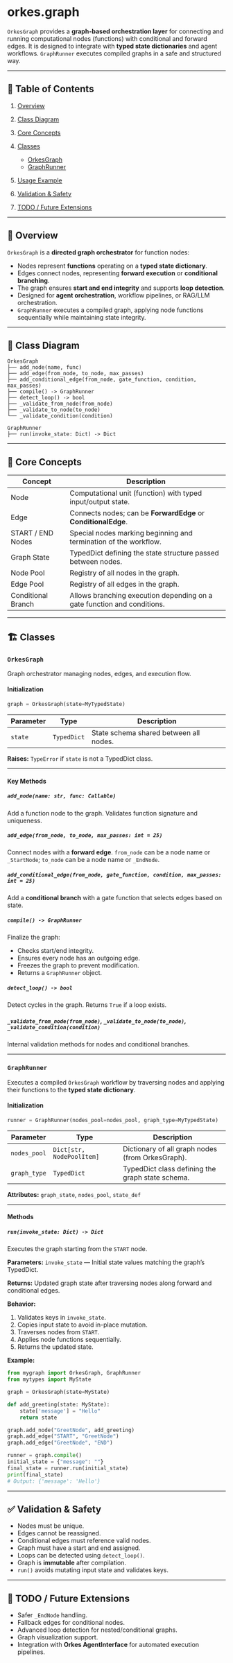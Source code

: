 
# orkes.graph

`OrkesGraph` provides a **graph-based orchestration layer** for connecting and running computational nodes (functions) with conditional and forward edges. It is designed to integrate with **typed state dictionaries** and agent workflows. `GraphRunner` executes compiled graphs in a safe and structured way.

---

## 📘 Table of Contents

1. [Overview](#overview)
2. [Class Diagram](#class-diagram)
3. [Core Concepts](#core-concepts)
4. [Classes](#classes)

   * [OrkesGraph](#orkesgraph)
   * [GraphRunner](#graphrunner)
5. [Usage Example](#usage-example)
6. [Validation & Safety](#validation--safety)
7. [TODO / Future Extensions](#todo--future-extensions)

---

## 🧩 Overview

`OrkesGraph` is a **directed graph orchestrator** for function nodes:

* Nodes represent **functions** operating on a **typed state dictionary**.
* Edges connect nodes, representing **forward execution** or **conditional branching**.
* The graph ensures **start and end integrity** and supports **loop detection**.
* Designed for **agent orchestration**, workflow pipelines, or RAG/LLM orchestration.
* `GraphRunner` executes a compiled graph, applying node functions sequentially while maintaining state integrity.

---

## 🧱 Class Diagram

```
OrkesGraph
├── add_node(name, func)
├── add_edge(from_node, to_node, max_passes)
├── add_conditional_edge(from_node, gate_function, condition, max_passes)
├── compile() -> GraphRunner
├── detect_loop() -> bool
├── _validate_from_node(from_node)
├── _validate_to_node(to_node)
└── _validate_condition(condition)

GraphRunner
├── run(invoke_state: Dict) -> Dict
```

---

## 🧠 Core Concepts

| Concept            | Description                                                             |
| ------------------ | ----------------------------------------------------------------------- |
| Node               | Computational unit (function) with typed input/output state.            |
| Edge               | Connects nodes; can be **ForwardEdge** or **ConditionalEdge**.          |
| START / END Nodes  | Special nodes marking beginning and termination of the workflow.        |
| Graph State        | TypedDict defining the state structure passed between nodes.            |
| Node Pool          | Registry of all nodes in the graph.                                     |
| Edge Pool          | Registry of all edges in the graph.                                     |
| Conditional Branch | Allows branching execution depending on a gate function and conditions. |

---

## 🏗️ Classes

### `OrkesGraph`

Graph orchestrator managing nodes, edges, and execution flow.

#### Initialization

```python
graph = OrkesGraph(state=MyTypedState)
```

| Parameter | Type        | Description                            |
| --------- | ----------- | -------------------------------------- |
| `state`   | `TypedDict` | State schema shared between all nodes. |

**Raises:** `TypeError` if `state` is not a TypedDict class.

---

#### Key Methods

##### `add_node(name: str, func: Callable)`

Add a function node to the graph. Validates function signature and uniqueness.

##### `add_edge(from_node, to_node, max_passes: int = 25)`

Connect nodes with a **forward edge**. `from_node` can be a node name or `_StartNode`; `to_node` can be a node name or `_EndNode`.

##### `add_conditional_edge(from_node, gate_function, condition, max_passes: int = 25)`

Add a **conditional branch** with a gate function that selects edges based on state.

##### `compile() -> GraphRunner`

Finalize the graph:

* Checks start/end integrity.
* Ensures every node has an outgoing edge.
* Freezes the graph to prevent modification.
* Returns a `GraphRunner` object.

##### `detect_loop() -> bool`

Detect cycles in the graph. Returns `True` if a loop exists.

##### `_validate_from_node(from_node)`, `_validate_to_node(to_node)`, `_validate_condition(condition)`

Internal validation methods for nodes and conditional branches.

---

### `GraphRunner`

Executes a compiled `OrkesGraph` workflow by traversing nodes and applying their functions to the **typed state dictionary**.

#### Initialization

```python
runner = GraphRunner(nodes_pool=nodes_pool, graph_type=MyTypedState)
```

| Parameter    | Type                      | Description                                      |
| ------------ | ------------------------- | ------------------------------------------------ |
| `nodes_pool` | `Dict[str, NodePoolItem]` | Dictionary of all graph nodes (from OrkesGraph). |
| `graph_type` | `TypedDict`               | TypedDict class defining the graph state schema. |

**Attributes:** `graph_state`, `nodes_pool`, `state_def`

---

#### Methods

##### `run(invoke_state: Dict) -> Dict`

Executes the graph starting from the `START` node.

**Parameters:** `invoke_state` — Initial state values matching the graph’s TypedDict.

**Returns:** Updated graph state after traversing nodes along forward and conditional edges.

**Behavior:**

1. Validates keys in `invoke_state`.
2. Copies input state to avoid in-place mutation.
3. Traverses nodes from `START`.
4. Applies node functions sequentially.
5. Returns the updated state.

**Example:**

```python
from mygraph import OrkesGraph, GraphRunner
from mytypes import MyState

graph = OrkesGraph(state=MyState)

def add_greeting(state: MyState):
    state['message'] = "Hello"
    return state

graph.add_node("GreetNode", add_greeting)
graph.add_edge("START", "GreetNode")
graph.add_edge("GreetNode", "END")

runner = graph.compile()
initial_state = {"message": ""}
final_state = runner.run(initial_state)
print(final_state)
# Output: {'message': 'Hello'}
```

---

## ✅ Validation & Safety

* Nodes must be unique.
* Edges cannot be reassigned.
* Conditional edges must reference valid nodes.
* Graph must have a start and end assigned.
* Loops can be detected using `detect_loop()`.
* Graph is **immutable** after compilation.
* `run()` avoids mutating input state and validates keys.

---

## 🚧 TODO / Future Extensions

* Safer `_EndNode` handling.
* Fallback edges for conditional nodes.
* Advanced loop detection for nested/conditional graphs.
* Graph visualization support.
* Integration with **Orkes AgentInterface** for automated execution pipelines.


